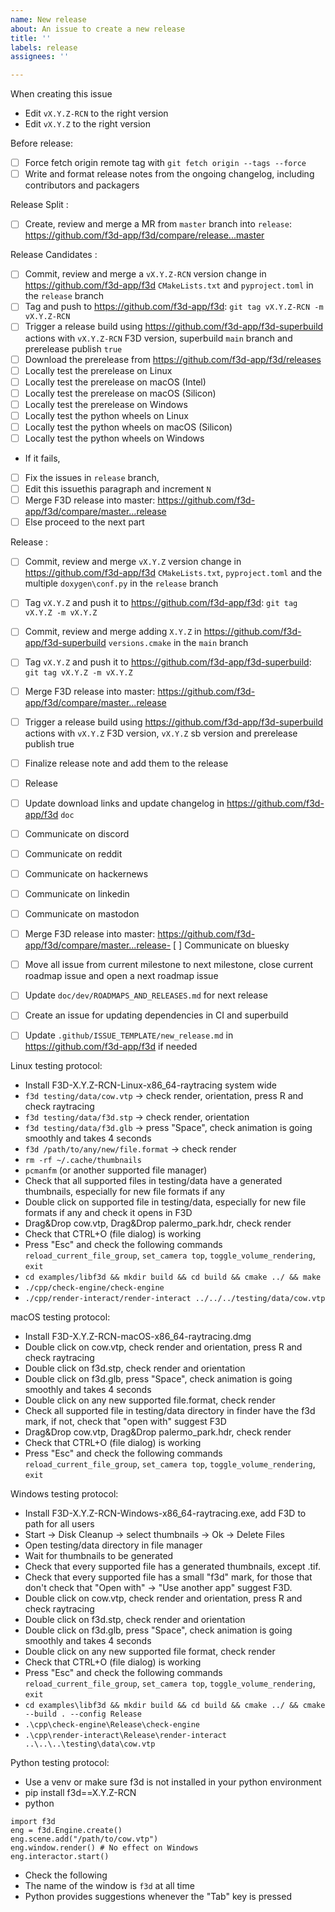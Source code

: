 ```yaml
---
name: New release
about: An issue to create a new release
title: ''
labels: release
assignees: ''

---
```


When creating this issue

- Edit `vX.Y.Z-RCN` to the right version
- Edit `vX.Y.Z` to the right version

Before release:

- [ ] Force fetch origin remote tag with `git fetch origin --tags --force`
- [ ] Write and format release notes from the ongoing changelog, including contributors and packagers

Release Split :

- [ ] Create, review and merge a MR from `master` branch into `release`: https://github.com/f3d-app/f3d/compare/release...master

Release Candidates :

- [ ] Commit, review and merge a `vX.Y.Z-RCN` version change in https://github.com/f3d-app/f3d `CMakeLists.txt` and `pyproject.toml` in the `release` branch
- [ ] Tag and push to https://github.com/f3d-app/f3d: `git tag vX.Y.Z-RCN -m vX.Y.Z-RCN`
- [ ] Trigger a release build using https://github.com/f3d-app/f3d-superbuild actions with `vX.Y.Z-RCN` F3D version, superbuild `main` branch and prerelease publish `true`
- [ ] Download the prerelease from https://github.com/f3d-app/f3d/releases
- [ ] Locally test the prerelease on Linux
- [ ] Locally test the prerelease on macOS (Intel)
- [ ] Locally test the prerelease on macOS (Silicon)
- [ ] Locally test the prerelease on Windows
- [ ] Locally test the python wheels on Linux
- [ ] Locally test the python wheels on macOS (Silicon)
- [ ] Locally test the python wheels on Windows
- If it fails,
 - [ ] Fix the issues in `release` branch,
 - [ ] Edit this issuethis paragraph and increment `N`
 - [ ] Merge F3D release into master: https://github.com/f3d-app/f3d/compare/master...release
- [ ] Else proceed to the next part

Release :

- [ ] Commit, review and merge `vX.Y.Z` version change in https://github.com/f3d-app/f3d `CMakeLists.txt`, `pyproject.toml` and the multiple `doxygen\conf.py` in the `release` branch
- [ ] Tag `vX.Y.Z` and push it to https://github.com/f3d-app/f3d: `git tag vX.Y.Z -m vX.Y.Z`
- [ ] Commit, review and merge adding `X.Y.Z` in https://github.com/f3d-app/f3d-superbuild `versions.cmake` in the `main` branch
- [ ] Tag `vX.Y.Z` and push it to https://github.com/f3d-app/f3d-superbuild: `git tag vX.Y.Z -m vX.Y.Z`
- [ ] Merge F3D release into master: https://github.com/f3d-app/f3d/compare/master...release
- [ ] Trigger a release build using https://github.com/f3d-app/f3d-superbuild actions with `vX.Y.Z` F3D version, `vX.Y.Z` sb version and prerelease publish true
- [ ] Finalize release note and add them to the release
- [ ] Release
- [ ] Update download links and update changelog in https://github.com/f3d-app/f3d `doc`
- [ ] Communicate on discord
- [ ] Communicate on reddit
- [ ] Communicate on hackernews
- [ ] Communicate on linkedin
- [ ] Communicate on mastodon

- [ ] Merge F3D release into master: https://github.com/f3d-app/f3d/compare/master...release- [ ] Communicate on bluesky
- [ ] Move all issue from current milestone to next milestone, close current roadmap issue and open a next roadmap issue
- [ ] Update `doc/dev/ROADMAPS_AND_RELEASES.md` for next release
- [ ] Create an issue for updating dependencies in CI and superbuild
- [ ] Update `.github/ISSUE_TEMPLATE/new_release.md` in https://github.com/f3d-app/f3d if needed

Linux testing protocol:
- Install F3D-X.Y.Z-RCN-Linux-x86_64-raytracing system wide
- `f3d testing/data/cow.vtp` -> check render, orientation, press R and check raytracing
- `f3d testing/data/f3d.stp` -> check render, orientation
- `f3d testing/data/f3d.glb` -> press "Space", check animation is going smoothly and takes 4 seconds
- `f3d /path/to/any/new/file.format` -> check render
- `rm -rf ~/.cache/thumbnails`
- `pcmanfm` (or another supported file manager)
- Check that all supported files in testing/data have a generated thumbnails, especially for new file formats if any
- Double click on supported file in testing/data, especially for new file formats if any and check it opens in F3D
- Drag&Drop cow.vtp, Drag&Drop palermo_park.hdr, check render
- Check that CTRL+O (file dialog) is working
- Press "Esc" and check the following commands `reload_current_file_group`, `set_camera top`, `toggle_volume_rendering`, `exit`
- `cd examples/libf3d && mkdir build && cd build && cmake ../ && make`
- `./cpp/check-engine/check-engine`
- `./cpp/render-interact/render-interact ../../../testing/data/cow.vtp`

macOS testing protocol:
- Install F3D-X.Y.Z-RCN-macOS-x86_64-raytracing.dmg
- Double click on cow.vtp, check render and orientation, press R and check raytracing
- Double click on f3d.stp, check render and orientation
- Double click on f3d.glb, press "Space", check animation is going smoothly and takes 4 seconds
- Double click on any new supported file.format, check render
- Check all supported file in testing/data directory in finder have the f3d mark, if not, check that "open with" suggest F3D
- Drag&Drop cow.vtp, Drag&Drop palermo_park.hdr, check render
- Check that CTRL+O (file dialog) is working
- Press "Esc" and check the following commands `reload_current_file_group`, `set_camera top`, `toggle_volume_rendering`, `exit`

Windows testing protocol:
- Install F3D-X.Y.Z-RCN-Windows-x86_64-raytracing.exe, add F3D to path for all users
- Start -> Disk Cleanup -> select thumbnails -> Ok -> Delete Files
- Open testing/data directory in file manager
- Wait for thumbnails to be generated
- Check that every supported file has a generated thumbnails, except .tif.
- Check that every supported file has a small "f3d" mark, for those that don't check that "Open with" -> "Use another app" suggest F3D.
- Double click on cow.vtp, check render and orientation, press R and check raytracing
- Double click on f3d.stp, check render and orientation
- Double click on f3d.glb, press "Space", check animation is going smoothly and takes 4 seconds
- Double click on any new supported file format, check render
- Check that CTRL+O (file dialog) is working
- Press "Esc" and check the following commands `reload_current_file_group`, `set_camera top`, `toggle_volume_rendering`, `exit`
- `cd examples\libf3d && mkdir build && cd build && cmake ../ && cmake --build . --config Release`
- `.\cpp\check-engine\Release\check-engine`
- `.\cpp\render-interact\Release\render-interact ..\..\..\testing\data\cow.vtp`

Python testing protocol:
- Use a venv or make sure f3d is not installed in your python environment
- pip install f3d==X.Y.Z-RCN
- python
```
import f3d
eng = f3d.Engine.create()
eng.scene.add("/path/to/cow.vtp")
eng.window.render() # No effect on Windows
eng.interactor.start()
```
- Check the following
 - The name of the window is `f3d` at all time
 - Python provides suggestions whenever the "Tab" key is pressed
